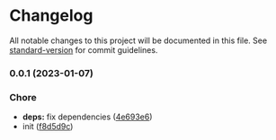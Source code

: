 # Changelog

All notable changes to this project will be documented in this file. See [standard-version](https://github.com/conventional-changelog/standard-version) for commit guidelines.

### 0.0.1 (2023-01-07)


### Chore

* **deps:** fix dependencies ([4e693e6](https://github.com/lihbr/akte/commit/4e693e61864cd79439bf19120ad3bd48e0e25a79))
* init ([f8d5d9c](https://github.com/lihbr/akte/commit/f8d5d9c12015923fcbaf7e2e3d1ec25444c920b3))
